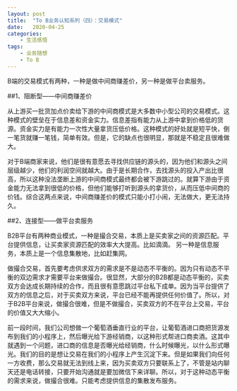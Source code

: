 ```yaml
---
layout: post
title:  "To B业务认知系列（四）：交易模式"
date:   2020-04-25
categories:
    - 生活感悟
tags:
    - 业务随想
    - To B
---
```


B端的交易模式有两种，一种是做中间商赚差价，另一种是做平台卖服务。  
  
##1、阻断型——中间商赚差价
  
从上游买一批货加点价卖给下游的中间商模式是大多数中小型公司的交易模式。这种模式的壁垒在于信息差和资金实力。信息差指有能力从上游中拿到价格低的货源。资金实力是有能力一次性大量拿货压低价格。这种模式的好处就是短平快，倒一笔货就赚一笔钱，简单有效。但是，它的缺点也很明显，那就是不稳定且很难做大。  

对于B端商家来说，他们是很有意愿去寻找供应链的源头的，因为他们和源头之间层级越少，他们的利润空间就越大。由于是长期合作，去找源头的投入产出比很高，所以这种没法垄断上游的中间商模式最终都会被下游跳过的。就算下游由于资金能力无法拿到很低的价格，但他们能够打听到源头的拿货价，从而压低中间商的价钱。综合这两点来说，中间商赚差价的模式只能小打小闹，无法做大，更无法持久。  

##2、连接型——做平台卖服务  
  
B2B平台有两种商业模式，一种是撮合交易，本质上是买卖家之间的资源匹配。平台提供信息，让买卖家资源匹配的效率大大提高。比如滴滴。 另一种是信息服务，本质上是一个信息集散地，比如赶集网。
  
做撮合交易，首先要考虑供求双方的需求是不是动态不平衡的。因为只有动态不平衡的双边需求才需要平台来做撮合。很显然，大部分的B2B都是动态平衡的，买卖双方会达成长期持续的合作，而且很有意愿跳过平台私下成单。因为当平台提供了双方的信息之后，对于买卖双方来说，平台已经不能再提供任何价值了。所以，对于B2B平台来说，做撮合很难，但是不做撮合，买卖双方的不在平台上交易，平台的价值又大大缩小。  
  
前一段时间，我们公司想做一个葡萄酒垂直行业的平台，让葡萄酒进口商把货源发布到我们的小程序上，然后曝光给下游经销商，以这种形式帮进口商卖酒。这其中就遇到一个问题，进口商的信息是否曝光给经销商，什么时候曝光，以什么形式曝光。我们的目的是想让交易在我们的小程序上产生沉淀下来。但是如果我们向任何一方收费，那么交易就无法到线上来，因为买卖双方只要联系上了，不管是站内聊天还是电话转接，只要开始沟通就是要加微信下来详聊。所以，对于这种动态平衡的需求来说，做撮合很难。只能考虑提供信息的集散发布服务。
  
